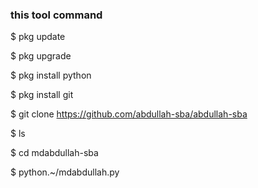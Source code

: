 ### this tool command

$ pkg update

$ pkg upgrade

$ pkg install python 

$ pkg install git 

$ git clone https://github.com/abdullah-sba/abdullah-sba

$ ls

$ cd mdabdullah-sba

$ python.~/mdabdullah.py
